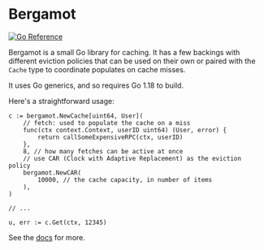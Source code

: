 # Bergamot

[![Go Reference](https://pkg.go.dev/badge/github.com/bradenaw/bergamot.svg)](https://pkg.go.dev/github.com/bradenaw/bergamot)

Bergamot is a small Go library for caching. It has a few backings with different eviction policies
that can be used on their own or paired with the `Cache` type to coordinate populates on cache
misses.

It uses Go generics, and so requires Go 1.18 to build.

Here's a straightforward usage:

```
c := bergamot.NewCache[uint64, User](
    // fetch: used to populate the cache on a miss
    func(ctx context.Context, userID uint64) (User, error) {
        return callSomeExpensiveRPC(ctx, userID)
    },
    8, // how many fetches can be active at once
    // use CAR (Clock with Adaptive Replacement) as the eviction policy
    bergamot.NewCAR(
        10000, // the cache capacity, in number of items
    ),
)

// ...

u, err := c.Get(ctx, 12345)
```

See the [docs](https://pkg.go.dev/github.com/bradenaw/bergamot) for more.
